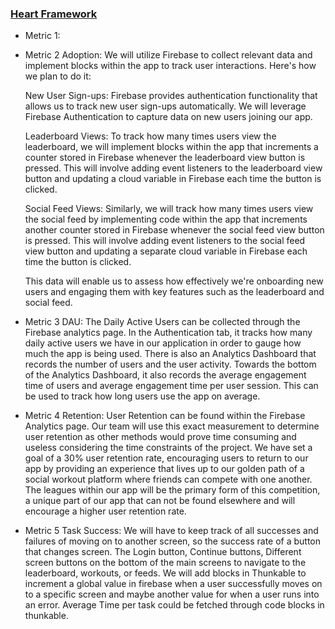 ### [Heart Framework](https://docs.google.com/presentation/d/1fdXlihNzZi-2fniiHWL7yIMDTZ40Lplni75lV9GFX2k/edit?usp=sharing)

- Metric 1:
- Metric 2 Adoption:
    We will utilize Firebase to collect relevant data and implement blocks within the app to track user interactions. Here's how we plan to do it:

    New User Sign-ups: Firebase provides authentication functionality that allows us to track new user sign-ups automatically. We will leverage Firebase Authentication to capture data on new users joining our app.

    Leaderboard Views: To track how many times users view the leaderboard, we will implement blocks within the app that increments a counter stored in Firebase whenever the leaderboard view button is pressed. This will involve adding event listeners to the leaderboard view button and updating a cloud variable in Firebase each time the button is clicked.

    Social Feed Views: Similarly, we will track how many times users view the social feed by implementing code within the app that increments another counter stored in Firebase whenever the social feed view button is pressed. This will involve adding event listeners to the social feed view button and updating a separate cloud variable in Firebase each time the button is clicked.

    This data will enable us to assess how effectively we're onboarding new users and engaging them with key features such as the leaderboard and social feed.

- Metric 3 DAU:
  The Daily Active Users can be collected through the Firebase analytics page. In the Authentication tab, it tracks how many daily active users we have in our application in order to gauge how much the app is being used. There is also an Analytics Dashboard that records the number of users and the user activity. Towards the bottom of the Analytics Dashboard, it also records the average engagement time of users and average engagement time per user session. This can be used to track how long users use the app on average.
  
- Metric 4 Retention:
  User Retention can be found within the Firebase Analytics page. Our team will use this exact measurement to determine user retention as other methods would prove
time consuming and useless considering the time constraints of the project. We have set a goal of a 30% user retention rate, encouraging users to return to our app by providing an experience that lives up to our golden path of a social workout platform where friends can compete with one another. The leagues within our app will be the primary form of this competition, a unique part of our app that can not be found elsewhere and will encourage a higher user retention rate.
  
- Metric 5 Task Success: We will have to keep track of all successes and failures of moving on to another screen, so the success rate of a button that changes screen. The Login button, Continue buttons, Different screen buttons on the bottom of the main screens to navigate to the leaderboard, workouts, or feeds. We will add blocks in Thunkable to increment a global value in firebase when a user successfully moves on to a specific screen and maybe another value for when a user runs into an error. Average Time per task could be fetched through code blocks in thunkable.
